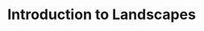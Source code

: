 ---
title: Introduction to Landscapes
slides:
  - title: Introduction to Landscapes
    content_markdown: '## Introduction to Landscapes'
    background_color: '#ccc1ad'
    background_image:
    background_size: cover
  - title: Landscape Definition
    content_markdown: >-
      Landscape: An artwork depicting an area of land. Although natural elements
      are often the central focus, landscapes can also include buildings,
      people, and animals.&nbsp;
    background_color: '#ccc1ad'
    background_image:
    background_size: cover
  - title: Elements of Landscapes
    content_markdown: >-
      # Elements of Landscapes


      Line, Texture, Color, Scale&nbsp;


      Foreground: The objects or subjects closest to the viewer.


      Midground: The objects or subjects in between the foreground and
      background.&nbsp;


      Background: The objects or subjects farthest from the viewer.
    background_color: '#ccc1ad'
    background_image:
    background_size: cover
  - title: From Foreground to Background in Oil Painting
    content_markdown: |-
      ## From Foreground to Background in Oil Painting

      https://www.youtube.com/watch?v=gphHelLsuw4
    background_color: '#ccc1ad'
    background_image: /uploads/introduction-to-landscapes/capture.PNG
    background_size: contain
  - title: J. M. W. Turner
    content_markdown: >-
      ## J. M. W. Turner


      English, Born 1775. Known for being one of the first artists to push
      abstraction and add political elements.&nbsp;


      Work 1: &nbsp;[*Valley of
      Aosta*](https://www.artic.edu/artworks/109938/valley-of-aosta-snowstorm-avalanche-and-thunderstorm)


      Work 2:&nbsp;[*The Fighting
      Temeraire*](https://www.william-turner.org/The-Fighting-T%E9m%E9raire-Tugged-To-Her-Last-Berth-To-Be-Broken-Up.html)


      Work 3:&nbsp;*[Snow Storm: Steam-Boat off a Harbour's
      Mouth](https://en.wikipedia.org/wiki/J._M._W._Turner#/media/File:Joseph_Mallord_William_Turner_-_Snow_Storm_-_Steam-Boat_off_a_Harbour's_Mouth_-_WGA23178.jpg)*


      (Sources linked to artwork names)
    background_color: '#ccc1ad'
    background_image:
    background_size: cover
  - title: Valley of Aosta
    content_markdown:
    background_color: '#ccc1ad'
    background_image: >-
      /uploads/introduction-to-landscapes/1024px-chicago-art-inst-turner-vallee-aoste.jpg
    background_size: contain
  - title: The Fighting Temeraire
    content_markdown:
    background_color: '#ccc1ad'
    background_image: >-
      /uploads/introduction-to-landscapes/582px-the-fighting-temeraire-jmw-turner-national-gallery.jpg
    background_size: contain
  - title: 'Snow Storm: Steam-Boat off a Harbour''s Mouth'
    content_markdown:
    background_color: '#ccc1ad'
    background_image: >-
      /uploads/introduction-to-landscapes/1280px-joseph-mallord-william-turner---snow-storm---steam-boat-off-a-harbours-mouth---wga23178.jpg
    background_size: contain
  - title: Ando Hiroshige
    content_markdown: >-
      ## Ando Hiroshige&nbsp;


      Japanese, Born 1797. Best known for scenes of nature and urban life with
      extensive use of bokashi (color gradiation).&nbsp;


      Work 1: &nbsp;[*Plum Park in
      Kameido*](https://en.wikipedia.org/wiki/Plum_Park_in_Kameido)


      Work 2:&nbsp;[*The Shopping Street
      Suruga-cho*](https://www.1stdibs.co.uk/art/prints-works-on-paper/landscape-prints-works-on-paper/utagawa-hiroshige-ando-hiroshige-shopping-street-suruga-cho/id-a_6043132/)


      Work 3: [Naruto
      Whirlpools](https://en.wikipedia.org/wiki/Naruto_whirlpools)


      Work 4:&nbsp;*[Sudden Shower Over Shin-Ohashi Bridge and
      Atake](https://en.wikipedia.org/wiki/Sudden_Shower_over_Shin-%C5%8Chashi_bridge_and_Atake)*


      (Sources linked to artwork names)
    background_color: '#ccc1ad'
    background_image:
    background_size: cover
  - title: Plum Park in Kameido
    content_markdown:
    background_color: '#ccc1ad'
    background_image: >-
      /uploads/introduction-to-landscapes/de-pruimenboomgaard-te-kameido-rijksmuseum-rp-p-1956-743-jpeg.jpeg
    background_size: contain
  - title: The Shopping Street Suruga-cho
    content_markdown:
    background_color: '#ccc1ad'
    background_image: /uploads/introduction-to-landscapes/hir499-master.jpg
    background_size: contain
  - title: Naruto Whirlpools
    content_markdown:
    background_color: '#ccc1ad'
    background_image: /uploads/introduction-to-landscapes/il-570xn-1686059220-3x1w.jpg
    background_size: contain
  - title: Sudden Shower Over Shin-Ohashi Bridge and Atake
    content_markdown:
    background_color: '#ccc1ad'
    background_image: >-
      /uploads/introduction-to-landscapes/hiroshige-atake-sous-une-averse-soudaine.jpg
    background_size: contain
  - title: David Hockney
    content_markdown: >-
      ## David Hockney&nbsp;


      British, Born, 1987. Known for a variety of styles and materials, known
      for landscapes made out of photocollages called "joiners."


      Work 1:&nbsp;
      *[Untitled](https://sites.google.com/a/nsix.org.uk/asphotoalice/ao1-develop/critical-and-contextual-understanding/david-hockney-joiners)*


      Work 2:&nbsp;[*Pearblossom Highway
      \#2*](https://sites.google.com/a/nsix.org.uk/asphotoalice/ao1-develop/critical-and-contextual-understanding/david-hockney-joiners)


      Work 3: [Sunday Morning, Mayflower Hotel,
      N.Y](https://www.artic.edu/artworks/100864/sunday-morning-mayflower-hotel-n-y){:
      target="_blank" rel="noopener"}


      Work 4:
      [Untitled](https://www.juxtapoz.com/news/photography/david-hockney-s-joiners/)


      (Sources linked to artwork names)
    background_color: '#ccc1ad'
    background_image:
    background_size: cover
  - title: Untitled
    content_markdown:
    background_color: '#ccc1ad'
    background_image: /uploads/introduction-to-landscapes/dh.jpg
    background_size: contain
  - title: 'Pearblossom Highway #2'
    content_markdown:
    background_color: '#ccc1ad'
    background_image: >-
      /uploads/introduction-to-landscapes/hockney-david-pearblossom-highway-11-18th-april-1986-2.jpg
    background_size: cover
  - title: 'Sunday Morning, Mayflower Hotel, N.Y.'
    content_markdown:
    background_color: '#ccc1ad'
    background_image: >-
      /uploads/introduction-to-landscapes/c04a376f-23fc-65da-bc10-6af4b77f120a.jpg
    background_size: contain
  - title: Untitled
    content_markdown:
    background_color: '#ccc1ad'
    background_image: /uploads/introduction-to-landscapes/jux-david-hockney6.jpg
    background_size: contain
  - title: Cubism
    content_markdown: '## Cubism&nbsp;'
    background_color: '#ccc1ad'
    background_image: /uploads/introduction-to-landscapes/50095877028-be061688d8-b.jpg
    background_size: contain
  - title: Julie Mehretu
    content_markdown: >-
      ## Julie Mehretu&nbsp;


      Ethiopian, Born 1970. Uses dense abstract lines that create space in a way
      that conveys a foreground, middleground and backgroung.&nbsp;


      Work 1:
      [S](https://www.contemporary-african-art.com/julie-mehretu.html)[tadia
      1](__notset__)


      Work 2: [Stadia
      2&nbsp;](https://www.forbes.com/sites/chaddscott/2019/12/26/julie-mehretu-mid-career-survey-dazzles-at-los-angeles-county-museum-of-art/?sh=fcce5351cbd5)


      Work 3: [Looking Back to a Bright New
      Future](https://www.culturetype.com/2017/02/27/detroit-museum-exhibits-major-painting-by-julie-mehretu-first-in-series-of-works-on-loan-by-black-artists/)


      (Sources linked to artwork names)
    background_color: '#ccc1ad'
    background_image:
    background_size: cover
  - title: Stadia I
    content_markdown:
    background_color: '#ccc1ad'
    background_image: /uploads/introduction-to-landscapes/download.png
    background_size: contain
  - title: Stadia II
    content_markdown:
    background_color: '#ccc1ad'
    background_image: /uploads/introduction-to-landscapes/960x0.jpg
    background_size: contain
  - title: Looking Back to A Bright New Future
    content_markdown:
    background_color: '#ccc1ad'
    background_image: >-
      /uploads/introduction-to-landscapes/iso-julie-mehretu-looking-back-to-a-bright-new-future-2003-1.jpg
    background_size: contain
  - title: Drawing Exercise
    content_markdown: >-
      ## Drawing Exercise:


      First, find an image on your phone or on Google of a place that is
      meaningful to you.&nbsp;
    background_color: '#ccc1ad'
    background_image:
    background_size: cover
  - title: Think about Composition
    content_markdown: >-
      ## Think about Composition


      Identify a foreground, middle ground and background. Identify what areas/
      subjects should be lighter or darker.&nbsp;
    background_color:
    background_image:
    background_size: cover
  - title: Draw
    content_markdown: >-
      ## Draw


      Take 10 minutes to draw a landscape of that place using a pen, pencil or
      other utensil. Afterwards you will have the opportunity to share the
      landscape with the group.
    background_color:
    background_image:
    background_size: cover
tags:
---